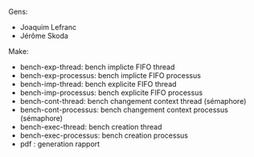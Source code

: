 Gens:

- Joaquim Lefranc
- Jérôme Skoda

Make:
- bench-exp-thread: bench implicte FIFO thread
- bench-exp-processus: bench implicte FIFO processus
- bench-imp-thread: bench explicite FIFO thread
- bench-imp-processus: bench explicite FIFO processus
- bench-cont-thread: bench changement context thread (sémaphore)
- bench-cont-processus: bench changement context processus (sémaphore)
- bench-exec-thread: bench creation thread
- bench-exec-processus: bench creation processus
- pdf : generation rapport
